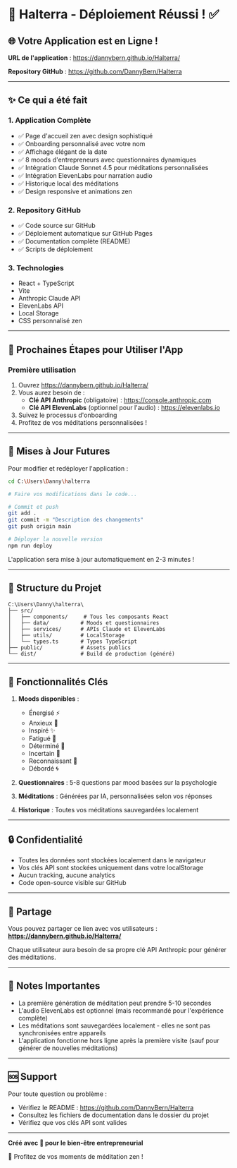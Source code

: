 # 🪷 Halterra - Déploiement Réussi ! ✅

## 🌐 Votre Application est en Ligne !

**URL de l'application** : https://dannybern.github.io/Halterra/

**Repository GitHub** : https://github.com/DannyBern/Halterra

---

## ✨ Ce qui a été fait

### 1. Application Complète
- ✅ Page d'accueil zen avec design sophistiqué
- ✅ Onboarding personnalisé avec votre nom
- ✅ Affichage élégant de la date
- ✅ 8 moods d'entrepreneurs avec questionnaires dynamiques
- ✅ Intégration Claude Sonnet 4.5 pour méditations personnalisées
- ✅ Intégration ElevenLabs pour narration audio
- ✅ Historique local des méditations
- ✅ Design responsive et animations zen

### 2. Repository GitHub
- ✅ Code source sur GitHub
- ✅ Déploiement automatique sur GitHub Pages
- ✅ Documentation complète (README)
- ✅ Scripts de déploiement

### 3. Technologies
- React + TypeScript
- Vite
- Anthropic Claude API
- ElevenLabs API
- Local Storage
- CSS personnalisé zen

---

## 🚀 Prochaines Étapes pour Utiliser l'App

### Première utilisation
1. Ouvrez https://dannybern.github.io/Halterra/
2. Vous aurez besoin de :
   - **Clé API Anthropic** (obligatoire) : https://console.anthropic.com
   - **Clé API ElevenLabs** (optionnel pour l'audio) : https://elevenlabs.io
3. Suivez le processus d'onboarding
4. Profitez de vos méditations personnalisées !

---

## 🔄 Mises à Jour Futures

Pour modifier et redéployer l'application :

```bash
cd C:\Users\Danny\halterra

# Faire vos modifications dans le code...

# Commit et push
git add .
git commit -m "Description des changements"
git push origin main

# Déployer la nouvelle version
npm run deploy
```

L'application sera mise à jour automatiquement en 2-3 minutes !

---

## 📁 Structure du Projet

```
C:\Users\Danny\halterra\
├── src/
│   ├── components/     # Tous les composants React
│   ├── data/          # Moods et questionnaires
│   ├── services/      # APIs Claude et ElevenLabs
│   ├── utils/         # LocalStorage
│   └── types.ts       # Types TypeScript
├── public/            # Assets publics
└── dist/              # Build de production (généré)
```

---

## 🎯 Fonctionnalités Clés

1. **Moods disponibles** :
   - Énergisé ⚡
   - Anxieux 🌊
   - Inspiré ✨
   - Fatigué 🌙
   - Déterminé 🎯
   - Incertain 🧭
   - Reconnaissant 🙏
   - Débordé 🌀

2. **Questionnaires** : 5-8 questions par mood basées sur la psychologie

3. **Méditations** : Générées par IA, personnalisées selon vos réponses

4. **Historique** : Toutes vos méditations sauvegardées localement

---

## 🔒 Confidentialité

- Toutes les données sont stockées localement dans le navigateur
- Vos clés API sont stockées uniquement dans votre localStorage
- Aucun tracking, aucune analytics
- Code open-source visible sur GitHub

---

## 🌟 Partage

Vous pouvez partager ce lien avec vos utilisateurs :
**https://dannybern.github.io/Halterra/**

Chaque utilisateur aura besoin de sa propre clé API Anthropic pour générer des méditations.

---

## 📝 Notes Importantes

- La première génération de méditation peut prendre 5-10 secondes
- L'audio ElevenLabs est optionnel (mais recommandé pour l'expérience complète)
- Les méditations sont sauvegardées localement - elles ne sont pas synchronisées entre appareils
- L'application fonctionne hors ligne après la première visite (sauf pour générer de nouvelles méditations)

---

## 🆘 Support

Pour toute question ou problème :
- Vérifiez le README : https://github.com/DannyBern/Halterra
- Consultez les fichiers de documentation dans le dossier du projet
- Vérifiez que vos clés API sont valides

---

**Créé avec 🤍 pour le bien-être entrepreneurial**

🪷 Profitez de vos moments de méditation zen !
